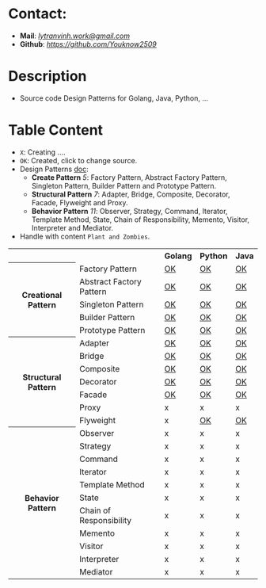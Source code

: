 # Contact:
- **Mail**: *lytranvinh.work@gmail.com*
- **Github**: *https://github.com/Youknow2509*

# Description
- Source code Design Patterns for Golang, Java, Python, ...

# Table Content
- `X`: Creating ....
- `OK`: Created, click to change source.
- Design Patterns [doc](https://refactoring.guru/design-patterns):
    - **Create Pattern** *5*: Factory Pattern, Abstract Factory Pattern, Singleton Pattern, Builder Pattern and Prototype Pattern.
    - **Structural Pattern** *7*: Adapter, Bridge, Composite, Decorator, Facade, Flyweight and Proxy.
    - **Behavior Pattern** *11*: Observer, Strategy, Command, Iterator, Template Method, State, Chain of Responsibility, Memento, Visitor, Interpreter and Mediator.
- Handle with content `Plant and Zombies`.
<!DOCTYPE html>
<html lang="en">
<head>
    <meta charset="UTF-8">
    <meta name="viewport" content="width=device-width, initial-scale=1.0">
</head>
<body>
<table>
    <tr>
        <th></th>
        <th></th>
        <th>Golang</th>
        <th>Python</th>
        <th>Java</th>
    </tr>
    <tr> 
        <th rowspan="5">
            Creational Pattern
        </th>
        <td>Factory Pattern</td>
        <td>
            <a href="https://github.com/Youknow2509/DesignParttern/blob/main/CreationalPattern/FactoryPattern/Golang/main.go">
            OK
            </a>
        </td>  
        <td>
            <a href="https://github.com/Youknow2509/DesignParttern/blob/main/CreationalPattern/FactoryPattern/Python/main.py">
            OK
            </a>
        </td>  
        <td>
            <a href="https://github.com/Youknow2509/DesignParttern/blob/main/CreationalPattern/FactoryPattern/Java/main.java">
            OK
            </a>
        </td>  
    </tr>
    <tr>
        <td>Abstract Factory Pattern</td>
        <td>
            <a href="https://github.com/Youknow2509/DesignParttern/blob/main/CreationalPattern/AbstractFactoryPattern/Golang/main.go">
            OK
            </a>
        </td>  
        <td>
            <a href="https://github.com/Youknow2509/DesignParttern/blob/main/CreationalPattern/AbstractFactoryPattern/Python/main.py">
            OK
            </a>
        </td>  
        <td>
            <a href="https://github.com/Youknow2509/DesignParttern/blob/main/CreationalPattern/AbstractFactoryPattern/Java/main.java">
            OK
            </a>
        </td>  
    </tr>
    <tr>
        <td>Singleton Pattern</td>
        <td>
            <a href="https://github.com/Youknow2509/DesignParttern/blob/main/CreationalPattern/SingletonPattern/Golang/main.go">
            OK
            </a>
        </td>  
        <td>
            <a href="https://github.com/Youknow2509/DesignParttern/blob/main/CreationalPattern/SingletonPattern/Python/main.py">
            OK
            </a>
        </td>  
        <td>
            <a href="https://github.com/Youknow2509/DesignParttern/blob/main/CreationalPattern/SingletonPattern/Java/main.java">
            OK
            </a>
        </td>  
    </tr>
    <tr>
        <td>Builder Pattern</td>
        <td>
            <a href="https://github.com/Youknow2509/DesignParttern/blob/main/CreationalPattern/BuilderPattern/Golang/main.go">
            OK
            </a>
        </td>  
        <td>
            <a href="https://github.com/Youknow2509/DesignParttern/blob/main/CreationalPattern/BuilderPattern/Python/main.py">
            OK
            </a>
        </td>  
        <td>
            <a href="https://github.com/Youknow2509/DesignParttern/blob/main/CreationalPattern/BuilderPattern/Java/main.java">
            OK
            </a>
        </td>  
    </tr>
    <tr>
        <td>Prototype Pattern</td>
        <td>
            <a href="https://github.com/Youknow2509/DesignParttern/blob/main/CreationalPattern/PrototypePattern/Golang/main.go">
            OK
            </a>
        </td>  
        <td>
            <a href="https://github.com/Youknow2509/DesignParttern/blob/main/CreationalPattern/PrototypePattern/Python/main.py">
            OK
            </a>
        </td>  
        <td>
            <a href="https://github.com/Youknow2509/DesignParttern/blob/main/CreationalPattern/PrototypePattern/Java/main.java">
            OK
            </a>
        </td>  
    </tr>
    <tr>
        <th rowspan="7">Structural Pattern </th>
        <td>Adapter</td>
        <td>
            <a href="https://github.com/Youknow2509/Design_Parttern/blob/main/StructuralPattern/Adapter/Golang/main.go">
            OK
            </a>
        </td>
        <td>
            <a href="https://github.com/Youknow2509/Design_Parttern/blob/main/StructuralPattern/Adapter/Python/main.py">
            OK
            </a>
        </td>
        <td>
            <a href="https://github.com/Youknow2509/Design_Parttern/blob/main/StructuralPattern/Adapter/Java/main.java">
            OK
            </a>
        </td>
    </tr>
    <tr>
        <td>Bridge</td>
        <td>
            <a href="https://github.com/Youknow2509/Design_Parttern/blob/main/StructuralPattern/Bridge/Golang/main.go">
            OK
            </a>
        </td>
        <td>
            <a href="https://github.com/Youknow2509/Design_Parttern/blob/main/StructuralPattern/Bridge/Python/main.py">
            OK
            </a>
        </td>
        <td>
            <a href="https://github.com/Youknow2509/Design_Parttern/blob/main/StructuralPattern/Bridge/Java/main.java">
            OK
            </a>
        </td>
    </tr>
    <tr>
        <td>Composite</td>
        <td>
            <a href="https://github.com/Youknow2509/Design_Parttern/blob/main/StructuralPattern/Composite/Golang/main.go">
            OK
            </a>
        </td>
        <td>
            <a href="https://github.com/Youknow2509/Design_Parttern/blob/main/StructuralPattern/Composite/Python/main.py">
            OK
            </a>
        </td>
        <td>
            <a href="https://github.com/Youknow2509/Design_Parttern/blob/main/StructuralPattern/Composite/Java/main.java">
            OK
            </a>
        </td>
    </tr>
    <tr>
        <td>Decorator</td>
        <td>
            <a href="https://github.com/Youknow2509/Design_Parttern/blob/main/StructuralPattern/Decorator/Golang/main.go">
            OK
            </a>
        </td>
        <td>
            <a href="https://github.com/Youknow2509/Design_Parttern/blob/main/StructuralPattern/Decorator/Python/main.py">
            OK
            </a>
        </td>
        <td>
            <a href="https://github.com/Youknow2509/Design_Parttern/blob/main/StructuralPattern/Decorator/Java/main.java">
            OK
            </a>
        </td>
    </tr>
    <tr>
        <td>Facade</td>
        <td>
            <a href="https://github.com/Youknow2509/Design_Parttern/blob/main/StructuralPattern/Facade/Golang/main.go">
            OK
            </a>
        </td>
        <td>
            <a href="https://github.com/Youknow2509/Design_Parttern/blob/main/StructuralPattern/Facade/Python/main.py">
            OK
            </a>
        </td>
        <td>
            <a href="https://github.com/Youknow2509/Design_Parttern/blob/main/StructuralPattern/Facade/Java/main.java">
            OK
            </a>
        </td>
    </tr>
    <tr>
        <td>Proxy</td>
        <td>x</td>
        <td>x</td>
        <td>x</td>
    </tr>
    <tr>
        <td>Flyweight</td>
        <td>x</td>
        <td>
            <a href="https://github.com/Youknow2509/Design_Parttern/blob/main/StructuralPattern/Flyweight/Python/main.py">
            OK
            </a>
        </td>
        <td>
            <a href="https://github.com/Youknow2509/Design_Parttern/blob/main/StructuralPattern/Flyweight/Java/main.java">
            OK
            </a>
        </td>
    </tr>
    <tr> 
        <th rowspan="11">Behavior Pattern</th>
        <td>Observer</td>
        <td>x</td>
        <td>x</td>
        <td>x</td>
    </tr>
    <tr>
        <td>Strategy</td>
        <td>x</td>
        <td>x</td>
        <td>x</td>
    </tr>
    <tr>
        <td>Command</td>
        <td>x</td>
        <td>x</td>
        <td>x</td>
    </tr>
    <tr>
        <td>Iterator</td>
        <td>x</td>
        <td>x</td>
        <td>x</td>
    </tr>
    <tr>
        <td>Template Method</td>
        <td>x</td>
        <td>x</td>
        <td>x</td>
    </tr>
    <tr>
        <td>State</td>
        <td>x</td>
        <td>x</td>
        <td>x</td>
    </tr>
    <tr>
        <td>Chain of Responsibility</td>
        <td>x</td>
        <td>x</td>
        <td>x</td>
    </tr>
    <tr>
        <td>Memento</td>
        <td>x</td>
        <td>x</td>
        <td>x</td>
    </tr>
    <tr>
        <td>Visitor</td>
        <td>x</td>
        <td>x</td>
        <td>x</td>
    </tr>
    <tr>
        <td>Interpreter</td>
        <td>x</td>
        <td>x</td>
        <td>x</td>
    </tr>
    <tr>
        <td>Mediator</td>
        <td>x</td>
        <td>x</td>
        <td>x</td>
    </tr>
</table>

</body>
</html>

